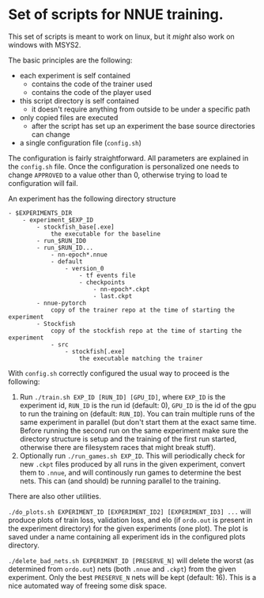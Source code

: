 # Set of scripts for NNUE training.

This set of scripts is meant to work on linux, but it *might* also work on windows with MSYS2.

The basic principles are the following:

- each experiment is self contained
    - contains the code of the trainer used
    - contains the code of the player used
- this script directory is self contained
    - it doesn't require anything from outside to be under a specific path
- only copied files are executed
    - after the script has set up an experiment the base source directories can change
- a single configuration file (`config.sh`)

The configuration is fairly straightforward. All parameters are explained in the `config.sh` file. Once the configuration is personalized one needs to change `APPROVED` to a value other than 0, otherwise trying to load te configuration will fail.

An experiment has the following directory structure
```
- $EXPERIMENTS_DIR
    - experiment_$EXP_ID
        - stockfish_base[.exe]
            the executable for the baseline
        - run_$RUN_ID0
        - run_$RUN_ID...
            - nn-epoch*.nnue
            - default
                - version_0
                    - tf events file
                    - checkpoints
                        - nn-epoch*.ckpt
                        - last.ckpt
        - nnue-pytorch
            copy of the trainer repo at the time of starting the experiment
        - Stockfish
            copy of the stockfish repo at the time of starting the experiment
            - src
                - stockfish[.exe]
                    the executable matching the trainer
```

With `config.sh` correctly configured the usual way to proceed is the following:

1. Run `./train.sh EXP_ID [RUN_ID] [GPU_ID]`, where `EXP_ID` is the experiment id, `RUN_ID` is the run id (default: 0), `GPU_ID` is the id of the gpu to run the training on (default: `RUN_ID`). You can train multiple runs of the same experiment in parallel (but don't start them at the exact same time. Before running the second run on the same experiment make sure the directory structure is setup and the training of the first run started, otherwise there are filesystem races that might break stuff).
2. Optionally run `./run_games.sh EXP_ID`. This will periodically check for new `.ckpt` files produced by all runs in the given experiment, convert them to `.nnue`, and will continously run games to determine the best nets. This can (and should) be running parallel to the training.

There are also other utilities.

`./do_plots.sh EXPERIMENT_ID [EXPERIMENT_ID2] [EXPERIMENT_ID3] ...` will produce plots of train loss, validation loss, and elo (if `ordo.out` is present in the experiment directory) for the given experiments (one plot). The plot is saved under a name containing all experiment ids in the configured plots directory.

`./delete_bad_nets.sh EXPERIMENT_ID [PRESERVE_N]` will delete the worst (as determined from `ordo.out`) nets (both `.nnue` and `.ckpt`) from the given experiment. Only the best `PRESERVE_N` nets will be kept (default: 16). This is a nice automated way of freeing some disk space.
